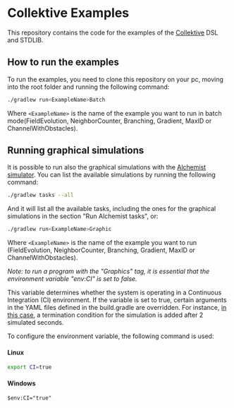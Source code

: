 # Collektive Examples

This repository contains the code for the examples of the [Collektive](https://github.com/Collektive/collektive) DSL and STDLIB.

## How to run the examples

To run the examples, you need to clone this repository on your pc, moving into the root folder and running the following command:

```bash
./gradlew run<ExampleName>Batch
```

Where `<ExampleName>` is the name of the example you want to run in batch mode(FieldEvolution, NeighborCounter, Branching, Gradient, MaxID or ChannelWithObstacles).

## Running graphical simulations

It is possible to run also the graphical simulations with the [Alchemist simulator](https://alchemistsimulator.github.io).
You can list the available simulations by running the following command:
```bash
./gradlew tasks --all
```
And it will list all the available tasks, including the ones for the graphical simulations in the section "Run Alchemist tasks", or:
```bash
./gradlew run<ExampleName>Graphic
```
Where `<ExampleName>` is the name of the example you want to run (FieldEvolution, NeighborCounter, Branching, Gradient, MaxID or ChannelWithObstacles).

*Note: to run a program with the "Graphics" tag, it is essential that the environment variable "env:CI" is set to false.*

This variable determines whether the system is operating in a Continuous Integration (CI) environment. If the variable is set to true, certain arguments in the YAML files defined in the build.gradle are overridden. For instance, [in this case](https://github.com/angelacorte/collektive-stdlib-simulations/blob/c0730883e27299c7bb7daa5ea86035c77965bb26/build.gradle.kts#L108), a termination condition for the simulation is added after 2 simulated seconds. 

To configure the environment variable, the following command is used:

#### Linux
```bash
export CI=true
```

#### Windows
```power-shell
$env:CI="true" 
```

